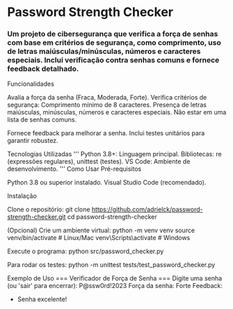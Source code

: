 # Password Strength Checker  
### Um projeto de cibersegurança que verifica a força de senhas com base em critérios de segurança, como comprimento, uso de letras maiúsculas/minúsculas, números e caracteres especiais. Inclui verificação contra senhas comuns e fornece feedback detalhado.
Funcionalidades

Avalia a força da senha (Fraca, Moderada, Forte).
Verifica critérios de segurança:
Comprimento mínimo de 8 caracteres.
Presença de letras maiúsculas, minúsculas, números e caracteres especiais.
Não estar em uma lista de senhas comuns.


Fornece feedback para melhorar a senha.
Inclui testes unitários para garantir robustez.

Tecnologias Utilizadas
'''
Python 3.8+: Linguagem principal.
Bibliotecas: re (expressões regulares), unittest (testes).
VS Code: Ambiente de desenvolvimento.
'''
Como Usar
Pré-requisitos

Python 3.8 ou superior instalado.
Visual Studio Code (recomendado).

Instalação

Clone o repositório:
git clone https://github.com/adrielck/password-strength-checker.git
cd password-strength-checker


(Opcional) Crie um ambiente virtual:
python -m venv venv
source venv/bin/activate  # Linux/Mac
venv\Scripts\activate     # Windows


Execute o programa:
python src/password_checker.py


Para rodar os testes:
python -m unittest tests/test_password_checker.py



Exemplo de Uso
=== Verificador de Força de Senha ===
Digite uma senha (ou 'sair' para encerrar): P@ssw0rd!2023
Força da senha: Forte
Feedback:
- Senha excelente!




